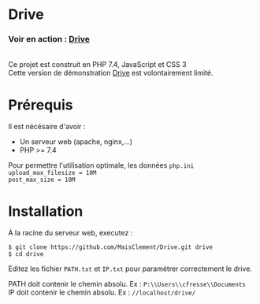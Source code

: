 # Drive

### Voir en action : [Drive](http://drive.hackernwar.com)
\
Ce projet est construit en PHP 7.4, JavaScript et CSS 3
\
Cette version de démonstration [Drive](http://drive.hackernwar.com) est volontairement limité. 

# Prérequis

Il est nécésaire d'avoir :
- Un serveur web (apache, nginx,...)
- PHP >= 7.4

Pour permettre l'utilisation optimale, les données ``php.ini`` 
\
``upload_max_filesize = 10M``
\
``post_max_size = 10M``

# Installation

À la racine du serveur web, executez :

```$ git clone https://github.com/MaisClement/Drive.git drive```
\
```$ cd drive```

Editez les fichier `PATH.txt` et `IP.txt` pour paramétrer correctement le drive.

PATH doit contenir le chemin absolu. Ex : `P:\\Users\\cfresse\\Documents`
\
IP doit contenir le chemin absolu. Ex : `//localhost/drive/`